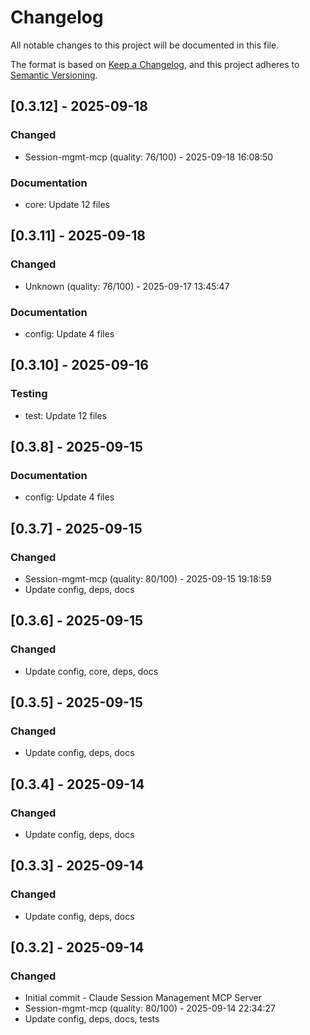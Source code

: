 # Changelog

All notable changes to this project will be documented in this file.

The format is based on [Keep a Changelog](https://keepachangelog.com/en/1.0.0/),
and this project adheres to [Semantic Versioning](https://semver.org/spec/v2.0.0.html).

## [0.3.12] - 2025-09-18

### Changed

- Session-mgmt-mcp (quality: 76/100) - 2025-09-18 16:08:50

### Documentation

- core: Update 12 files

## [0.3.11] - 2025-09-18

### Changed

- Unknown (quality: 76/100) - 2025-09-17 13:45:47

### Documentation

- config: Update 4 files

## [0.3.10] - 2025-09-16

### Testing

- test: Update 12 files

## [0.3.8] - 2025-09-15

### Documentation

- config: Update 4 files

## [0.3.7] - 2025-09-15

### Changed

- Session-mgmt-mcp (quality: 80/100) - 2025-09-15 19:18:59
- Update config, deps, docs

## [0.3.6] - 2025-09-15

### Changed

- Update config, core, deps, docs

## [0.3.5] - 2025-09-15

### Changed

- Update config, deps, docs

## [0.3.4] - 2025-09-14

### Changed

- Update config, deps, docs

## [0.3.3] - 2025-09-14

### Changed

- Update config, deps, docs

## [0.3.2] - 2025-09-14

### Changed

- Initial commit - Claude Session Management MCP Server
- Session-mgmt-mcp (quality: 80/100) - 2025-09-14 22:34:27
- Update config, deps, docs, tests

